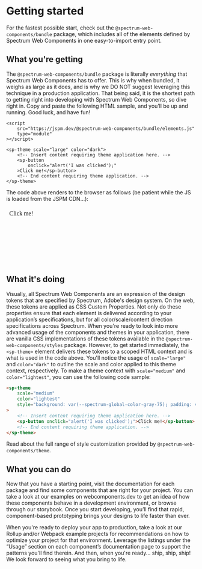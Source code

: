 # Getting started

For the fastest possible start, check out the `@spectrum-web-components/bundle` package, which includes all of the elements defined by Spectrum Web Components in one easy-to-import entry point.

## What you're getting

The `@spectrum-web-components/bundle` package is literally _everything_ that Spectrum Web Components has to offer. This is why when bundled, <sp-link target="_blank" href="https://bundlephobia.com/result?p=@spectrum-web-components/bundle">it weighs as large as it does</sp-link>, and is why we DO NOT suggest leveraging this technique in a production application. That being said, it is the shortest path to getting right into developing with Spectrum Web Components, so dive right in. Copy and paste the following HTML sample, and you’ll be up and running. Good luck, and have fun!

```
<script
    src="https://jspm.dev/@spectrum-web-components/bundle/elements.js"
    type="module"
></script>

<sp-theme scale="large" color="dark">
    <!-- Insert content requiring theme application here. -->
    <sp-button
        onclick="alert('I was clicked');"
    >Click me!</sp-button>
    <!-- End content requiring theme application. -->
</sp-theme>
```

The code above renders to the browser as follows (be patient while the JS is loaded from the JSPM CDN...):

<style>iframe { width: 100%; border: none; background: var(--spectrum-global-color-gray-75); border-radius: 6px; }</style>

<iframe src="data:text/html;base64,PHNjcmlwdCBzcmM9Imh0dHBzOi8vanNwbS5kZXYvQHNwZWN0cnVtLXdlYi1jb21wb25lbnRzL2J1bmRsZS9lbGVtZW50cy5qcyIgdHlwZT0ibW9kdWxlIj48L3NjcmlwdD4NCg0KPHNwLXRoZW1lIHNjYWxlPSJsYXJnZSIgY29sb3I9ImRhcmsiPg0KICAgPHNwLWJ1dHRvbiBvbmNsaWNrPSJhbGVydCgnSSB3YXMgY2xpY2tlZCcpOyI+Q2xpY2sgbWUhPC9zcC1idXR0b24+DQo8L3NwLXRoZW1lPg=="></iframe>

## What it's doing

Visually, all Spectrum Web Components are an expression of the design tokens that are specified by Spectrum, Adobe's design system. On the web, these tokens are applied as CSS Custom Properties. Not only do these properties ensure that each element is delivered according to your application’s specifications, but for all color/scale/content direction specifications across Spectrum.
When you're ready to look into more advanced usage of the components and themes in your application, there are vanilla CSS implementations of these tokens available in the `@spectrum-web-components/styles` package. However, to get started immediately, the `<sp-theme>` element delivers these tokens to a scoped HTML context and is what is used in the code above. You'll notice the usage of `scale="large"` and `color="dark"` to outline the scale and color applied to this theme context, respectively. To make a theme context with `scale="medium"` and `color="lightest"`, you can use the following code sample:

```html
<sp-theme
    scale="medium"
    color="lightest"
    style="background: var(--spectrum-global-color-gray-75); padding: var(--spectrum-global-dimension-size-400);"
>
    <!-- Insert content requiring theme application here. -->
    <sp-button onclick="alert('I was clicked');">Click me!</sp-button>
    <!-- End content requiring theme application. -->
</sp-theme>
```

<sp-link href="components/theme">Read about the full range of style customization provided by `@spectrum-web-components/theme`.</sp-link>

## What you can do

Now that you have a starting point, visit the documentation for each package and find some components that are right for your project. You can take a look at our examples on <sp-link href="https://webcomponents.dev/workspace/adobe?collection=spectrum-web-components">webcomponents.dev</sp-link> to get an idea of how these components behave in a development environment, or browse through our <sp-link href="https://opensource.adobe.com/spectrum-web-components/storybook/" target="_blank">storybook</sp-link>. Once you start developing, you’ll find that rapid, component-based prototyping brings your designs to life faster than ever.

When you're ready to deploy your app to production, take a look at our <sp-link href="https://github.com/adobe/spectrum-web-components/tree/main/projects/example-project-rollup" target="_blank">Rollup</sp-link> and/or <sp-link href="https://github.com/adobe/spectrum-web-components/tree/main/projects/example-project-webpack" target="_blank">Webpack</sp-link> example projects for recommendations on how to optimize your project for that environment. Leverage the listings under the “Usage” section on each component’s documentation page to support the patterns you'll find therein. And then, when you're ready... ship, ship, ship! We look forward to seeing what you bring to life.
